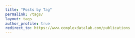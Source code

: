 ```yaml
---
title: "Posts by Tag"
permalink: /tags/
layout: tags
author_profile: true
redirect_to: https://www.complexdatalab.com/publications
---
```


